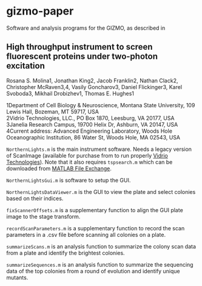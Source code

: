 # gizmo-paper
Software and analysis programs for the GIZMO, as described in
## High throughput instrument to screen fluorescent proteins under two-photon excitation
Rosana S. Molina1, Jonathan King2, Jacob Franklin2, Nathan Clack2, Christopher McRaven3,4, 
Vasily Goncharov3, Daniel Flickinger3, Karel Svoboda3, Mikhail Drobizhev1, Thomas E. Hughes1

1Department of Cell Biology & Neuroscience, Montana State University, 109 Lewis Hall, Bozeman, MT 59717, USA\
2Vidrio Technologies, LLC., PO Box 1870, Leesburg, VA 20177, USA\
3Janelia Research Campus, 19700 Helix Dr, Ashburn, VA 20147, USA\
4Current address: Advanced Engineering Laboratory, Woods Hole Oceanographic Institution, 86 Water St, Woods Hole, MA 02543, USA

`NorthernLights.m` is the main instrument software. Needs a legacy version of ScanImage (available for purchase from to run properly [Vidrio Technologies](https://vidriotechnologies.com/)).
Note that it also requires `tspsearch.m` which can be downloaded from [MATLAB File Exchange](https://www.mathworks.com/matlabcentral/fileexchange/71226-tspsearch).

`NorthernLightsGui.m` is software to setup the GUI.

`NorthernLightsDataViewer.m` is the GUI to view the plate and select colonies based on their indices.

`fixScannerOffsets.m` is a supplementary function to align the GUI plate image to the stage transform.

`recordScanParameters.m` is a supplementary function to record the scan parameters in a .csv file before scanning all colonies on a plate.

`summarizeScans.m` is an analysis function to summarize the colony scan data from a plate and identify the brightest colonies.

`summarizeSequences.m` is an analysis function to summarize the sequencing data of the top colonies from a round of evolution and identify unique mutants.

